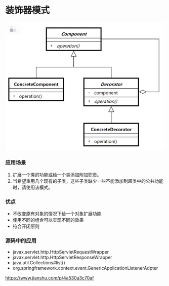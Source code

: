# 装饰器模式
![类图](../img/decorator.png)
### 应用场景

1. 扩展一个类的功能或给一个类添加附加职责。
2. 当希望重用几个现有的子类，这些子类缺少一些不能添加到超类中的公共功能时，请使用该模式。

### 优点

- 不改变原有对象的情况下给一个对象扩展功能
- 使用不同的组合可以实现不同的效果
- 符合开闭原则

### 源码中的应用

- javax.servlet.http.HttpServletRequestWrapper
- javax.servlet.http.HttpServletResponseWrapper
- java.util.Collections#list()
- org.springframework.context.event.GenericApplicationListenerAdpter



https://www.jianshu.com/p/4a530a3c70af

